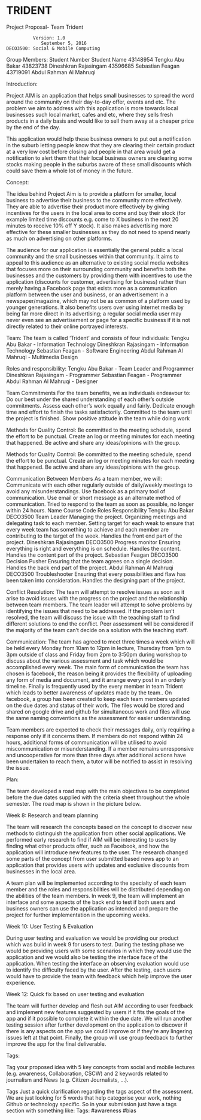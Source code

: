 # TRIDENT
Project Proposal- Team Trident

  			  Version: 1.0
			     September 5, 2016 							         DECO3500: Social & Mobile Computing
Group Members:
Student Number
Student Name
43148954
Tengku Abu Bakar 
43823738
Dineshkran Rajasingam 
43596685
Sebastian Feagan
43719091
Abdul Rahman Al Mahruqi 



Introduction:

Project AIM is an application that helps small businesses to spread the word around the community on their day-to-day offer, events and etc. The problem we aim to address with this application is more towards local businesses such local market, cafes and etc, where they sells fresh products in a daily basis and would like to sell them away at a cheaper price by the end of the day. 

This application would help these business owners to put out a notification in the suburb letting people know that they are clearing their certain product at a very low cost before closing and people in that area would get a notification to alert them that their local business owners are clearing some stocks making people in the suburbs aware of these small discounts which could save them a whole lot of money in the future. 


Concept:

The idea behind Project Aim is to provide a platform for smaller, local business to advertise their business to the community more effectively. They are able to advertise their product more effectively by giving incentives for the users in the local area to come and buy their stock (for example limited time discounts e.g. come to X business in the next 20 minutes to receive 10% off Y stock). It also makes advertising more effective for these smaller businesses as they do not need to spend nearly as much on advertising on other platforms.

The audience for our application is essentially the general public a local community and the small businesses within that community. It aims to appeal to this audience as an alternative to existing social media websites that focuses more on their surrounding community and benefits both the businesses and the customers by providing them with incentives to use the application (discounts for customer, advertising for business) rather than merely having a Facebook page that exists more as a communication platform between the user and business, or an advertisement in a newspaper/magazine, which may not be as common of a platform used by younger generations. It also benefits users over using internet media by being far more direct in its advertising; a regular social media user may never even see an advertisement or page for a specific business if it is not directly related to their online portrayed interests.

Team:
The team is called ‘Trident’ and consists of four individuals:
Tengku Abu Bakar  -  Information Technology
Dineshkran Rajasingam  - Information Technology
Sebastian Feagan - Software Engineering
Abdul Rahman Al Mahruqi - Multimedia Design

Roles and responsibility:
Tengku Abu Bakar  - Team Leader and Programmer
Dineshkran Rajasingam  - Programmer
Sebastian Feagan -  Programmer
Abdul Rahman Al Mahruqi - Designer

Team Commitments
For the team benefits, we as individuals endeavour to:
Do our best under the shared understanding of each other’s outside commitments.
Assess each other’s work equally and fairly.
Dedicate enough time and effort to finish the tasks satisfactorily.
Committed to the team until the project is finished.
Show positive attitude in the team while doing work



Methods for Quality Control:
Be committed to the meeting schedule, spend the effort to be punctual.
Create an log or meeting minutes for each meeting that happened.
Be active and share any ideas/opinions with the group.

Methods for Quality Control:
Be committed to the meeting schedule, spend the effort to be punctual.
Create an log or meeting minutes for each meeting that happened.
Be active and share any ideas/opinions with the group.

Communication Between Members
As a team member, we will:
Communicate with each other regularly outside of daily/weekly meetings to avoid any misunderstandings.
Use facebook as a primary tool of communication.
Use email or short message as an alternate method of communication.
Tried to respond to the team as soon as possible, no longer within 24 hours.
Name
Course Code
Roles 
Responsibility
Tengku Abu Bakar
DECO3500
Team Leader
Managing the project. Organizing meetings and delegating task to each member. Setting target for each weak to ensure that every week team has something to achieve and each member are contributing to the target of the week. Handles the front end part of the project.
Dineshkran Rajasingam 
DECO3500
Progress monitor
Ensuring everything is right and everything is on schedule. Handles the content. Handles the content part of the project.
Sebastian Feagan
DECO3500
Decision Pusher
Ensuring that the team agrees on a single decision. Handles the back end part of the project.
Abdul Rahman Al Mahruqi 
DECO3500
Troubleshooter
Ensuring that every possibilities and flaw has been taken into consideration. Handles the designing part of the project.


Conflict Resolution:
The team will attempt to resolve issues as soon as it arise to avoid issues with the progress on the project and the relationship between team members. The team leader will attempt to solve problems by identifying the issues that need to be addressed. If the problem isn’t resolved, the team will discuss the issue with the teaching staff to find different solutions to end the conflict. Peer assessment will be considered if the majority of the team can’t decide on a solution with the teaching staff.

Communication:
The team has agreed to meet three times a week which will be held every Monday from 10am to 12pm in lecture, Thursday from 1pm to 3pm outside of class and Friday from 2pm to 3:50pm during workshop to discuss about the various assessment and task which would be accomplished every week. The main form of communication the team has chosen is facebook, the reason being it provides the flexibility of uploading any form of media and document, and it arrange every post in an orderly timeline. Finally is frequently used by the every member in team Trident which leads to better awareness of updates made by the team.. On facebook, a group has been created to keep each team members updated on the due dates and status of their work. The files would be stored and shared on google drive and github for simultaneous work and files will use the same naming conventions as the assessment for easier understanding. 

Team members are expected to check their messages daily, only requiring a response only if it concerns them. If members do not respond within 24 hours, additional forms of communication will be utilised to avoid miscommunication or misunderstanding. If a member remains unresponsive and uncooperative for more than three days after additional actions have been undertaken to reach them, a tutor will be notified to assist in resolving the issue. 

Plan:

The team developed a road map with the main objectives to be completed before the due dates supplied with the criteria sheet throughout the whole semester. The road map is shown in the picture below.



Week 8: Research and team planning

The team will research the concepts based on the concept to discover new methods to distinguish the application from other social applications. We performed early research to find if AIM will be interesting to users by finding what other products offer, such as Facebook, and how the application will introduce new features to the user. The research changed some parts of the concept from user submitted based news app to an application that provides users with updates and exclusive discounts from businesses in the local area. 

A team plan will be implemented according to the specialty of each team member and the roles and responsibilities will be distributed depending on the abilities of the team members. In week 9, the team will implement an interface and some aspects of the back end to test if both users and business owners can use the application as intended and prepare the project for further implementation in the upcoming weeks.

Week 10: User Testing & Evaluation

During user testing and evaluation we would be providing our product which was build in week 9 for users to test. During the testing phase we would be providing users with some scenarios in which they would use the application and we would also be testing the interface face of the application. When testing the interface an observing evaluation would use to identify the difficulty faced by the user. After the testing, each users would have to provide the team with feedback which help improve the user experience. 

Week 12: Quick fix based on user testing and evaluation

The team will further develop and flesh out AlM according to user feedback and implement new features suggested by users if it fits the goals of the app and if it possible to complete it within the due date. We will run another testing session after further development on the application to discover if there is any aspects on the app we could improve or if they're any lingering issues left at that point. Finally, the group will use group feedback to further improve the app for the final deliverable.

Tags:

Tag your proposed idea with 5 key concepts from social and mobile lectures (e.g. awareness, Collaboration, CSCW) and 2 keywords related to journalism and News (e.g. Citizen Journalists, ...).

Tags
Just a quick clarification regarding the tags aspect of the assessment.  We are just looking for 5 words that help categorise your work, nothing Github or technology specific.  So in your submission just have a tags section with something like:
Tags: #awareness #bias

